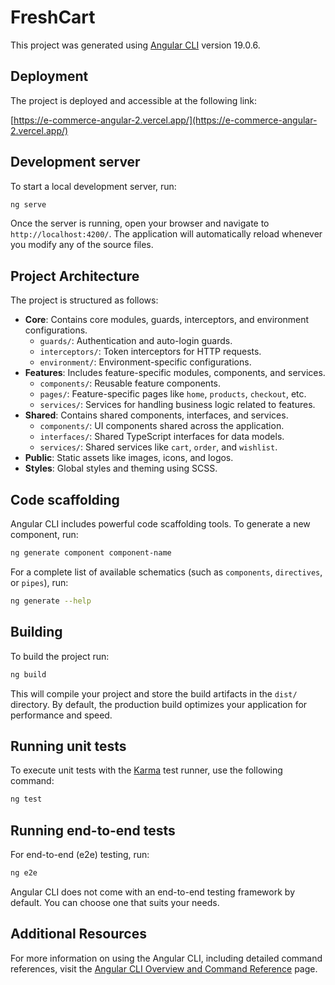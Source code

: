 # FreshCart

This project was generated using [Angular CLI](https://github.com/angular/angular-cli) version 19.0.6.

## Deployment

The project is deployed and accessible at the following link:

[https://e-commerce-angular-2.vercel.app/](https://e-commerce-angular-2.vercel.app/)

## Development server

To start a local development server, run:

```bash
ng serve
```

Once the server is running, open your browser and navigate to `http://localhost:4200/`. The application will automatically reload whenever you modify any of the source files.

## Project Architecture

The project is structured as follows:

- **Core**: Contains core modules, guards, interceptors, and environment configurations.
  - `guards/`: Authentication and auto-login guards.
  - `interceptors/`: Token interceptors for HTTP requests.
  - `environment/`: Environment-specific configurations.
- **Features**: Includes feature-specific modules, components, and services.
  - `components/`: Reusable feature components.
  - `pages/`: Feature-specific pages like `home`, `products`, `checkout`, etc.
  - `services/`: Services for handling business logic related to features.
- **Shared**: Contains shared components, interfaces, and services.
  - `components/`: UI components shared across the application.
  - `interfaces/`: Shared TypeScript interfaces for data models.
  - `services/`: Shared services like `cart`, `order`, and `wishlist`.
- **Public**: Static assets like images, icons, and logos.
- **Styles**: Global styles and theming using SCSS.

## Code scaffolding

Angular CLI includes powerful code scaffolding tools. To generate a new component, run:

```bash
ng generate component component-name
```

For a complete list of available schematics (such as `components`, `directives`, or `pipes`), run:

```bash
ng generate --help
```

## Building

To build the project run:

```bash
ng build
```

This will compile your project and store the build artifacts in the `dist/` directory. By default, the production build optimizes your application for performance and speed.

## Running unit tests

To execute unit tests with the [Karma](https://karma-runner.github.io) test runner, use the following command:

```bash
ng test
```

## Running end-to-end tests

For end-to-end (e2e) testing, run:

```bash
ng e2e
```

Angular CLI does not come with an end-to-end testing framework by default. You can choose one that suits your needs.

## Additional Resources

For more information on using the Angular CLI, including detailed command references, visit the [Angular CLI Overview and Command Reference](https://angular.dev/tools/cli) page.
